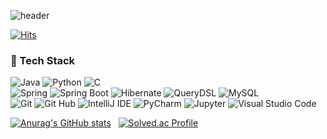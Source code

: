 ![header](https://capsule-render.vercel.app/api?type=waving&color=timeGradient&text=Welcome%20to%20Arachne's%20GitHub%20&animation=twinkling&fontSize=25&fontAlignY=40&fontAlign=70&height=250)

[![Hits](https://hits.seeyoufarm.com/api/count/incr/badge.svg?url=https%3A%2F%2Fgithub.com%2FArachneee&count_bg=%2379C83D&title_bg=%23555555&icon=github.svg&icon_color=%23E7E7E7&title=hits&edge_flat=false)](https://hits.seeyoufarm.com)
 
### 💪 Tech Stack
![Java](https://img.shields.io/badge/Java-007396.svg?&style=plastic&logo=OpenJDK&logoColor=white)
![Python](https://img.shields.io/badge/Python-3776AB.svg?&style=plastic&logo=Python&logoColor=white)
![C](https://img.shields.io/badge/C-A8B9CC.svg?&style=plastic&logo=C&logoColor=white)
<br>
![Spring](https://img.shields.io/badge/Spring-6DB33F.svg?&style=plastic&logo=Spring&logoColor=white)
![Spring Boot](https://img.shields.io/badge/Spring%20Boot-6DB33F.svg?&style=plastic&logo=Spring%20Boot&logoColor=white)
![Hibernate](https://img.shields.io/badge/JPA%20(Hibernate)-00485B.svg?&style=plastic&logo=Hibernate&logoColor=white)
![QueryDSL](https://img.shields.io/badge/QueryDSL-6933FF.svg?&style=plastic&logo=QEMU&logoColor=white)
![MySQL](https://img.shields.io/badge/MySQL-4479A1.svg?&style=plastic&logo=MySQL&logoColor=white)
<br>
![Git](https://img.shields.io/badge/Git-F05032.svg?&style=plastic&logo=Git&logoColor=white)
![Git Hub](https://img.shields.io/badge/GitHub-181717.svg?&style=plastic&logo=GitHub&logoColor=white)
![IntelliJ IDE](https://img.shields.io/badge/IntelliJ%20IDEA-0076D6.svg?&style=plastic&logo=IntelliJ%20IDEA&logoColor=white)
![PyCharm](https://img.shields.io/badge/PyCharm-6DB33F.svg?&style=plastic&logo=PyCharm&logoColor=white)
![Jupyter](https://img.shields.io/badge/Jupyter-F37626.svg?&style=plastic&logo=Jupyter&logoColor=white)
![Visual Studio Code](https://img.shields.io/badge/Visual%20Studio%20Code-007ACC.svg?&style=plastic&logo=Visual%20Studio%20Code&logoColor=white)
<br>

[![Anurag's GitHub stats](https://github-readme-stats.vercel.app/api?username=Arachneee&hide_title=true&show_icons=true&include_all_commits=true&disable_animations=true&theme=transparent)](https://github.com/anuraghazra/github-readme-stats)
&nbsp;
[![Solved.ac Profile](http://mazassumnida.wtf/api/v2/generate_badge?boj=jhg2819)](https://solved.ac/jhg2819/)



